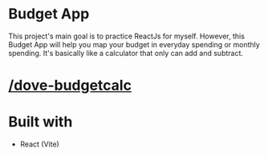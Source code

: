 # Budget App

This project's main goal is to practice ReactJs for myself. However, this Budget App will help you map your budget in everyday spending or monthly spending. It's basically like a calculator that only can add and subtract.

# [/dove-budgetcalc](https://dove-budgetcalc.vercel.app/)

# Built with

- React (Vite)
